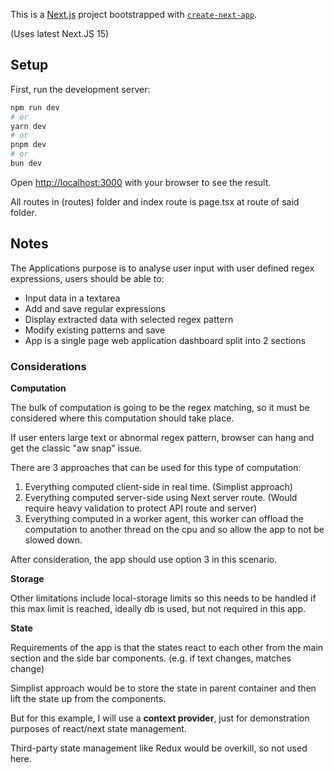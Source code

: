 This is a [Next.js](https://nextjs.org) project bootstrapped with [`create-next-app`](https://nextjs.org/docs/app/api-reference/cli/create-next-app).

(Uses latest Next.JS 15)

## Setup

First, run the development server:

```bash
npm run dev
# or
yarn dev
# or
pnpm dev
# or
bun dev
```

Open [http://localhost:3000](http://localhost:3000) with your browser to see the result.

All routes in (routes) folder and index route is page.tsx at route of said folder.

## Notes

The Applications purpose is to analyse user input with user defined regex expressions, users should be able to:
* Input data in a textarea
* Add and save regular expressions
* Display extracted data with selected regex pattern
* Modify existing patterns and save
* App is a single page web application dashboard split into 2 sections

### Considerations

**Computation**

The bulk of computation is going to be the regex matching, so it must be considered where this computation should take place.

If user enters large text or abnormal regex pattern, browser can hang and get the classic "aw snap" issue.

There are 3 approaches that can be used for this type of computation:

1) Everything computed client-side in real time. (Simplist approach)
2) Everything computed server-side using Next server route. (Would require heavy validation to protect API route and server)
3) Everything computed in a worker agent, this worker can offload the computation to another thread on the cpu and so allow the app to not be slowed down.

After consideration, the app should use option 3 in this scenario.

**Storage**

Other limitations include local-storage limits so this needs to be handled if this max limit is reached, ideally db is used, but not required in this app.


**State**

Requirements of the app is that the states react to each other from the main section and the side bar components. (e.g. if text changes, matches change)

Simplist approach would be to store the state in parent container and then lift the state up from the components.

But for this example, I will use a **context provider**, just for demonstration purposes of react/next state management.

Third-party state management like Redux would be overkill, so not used here.